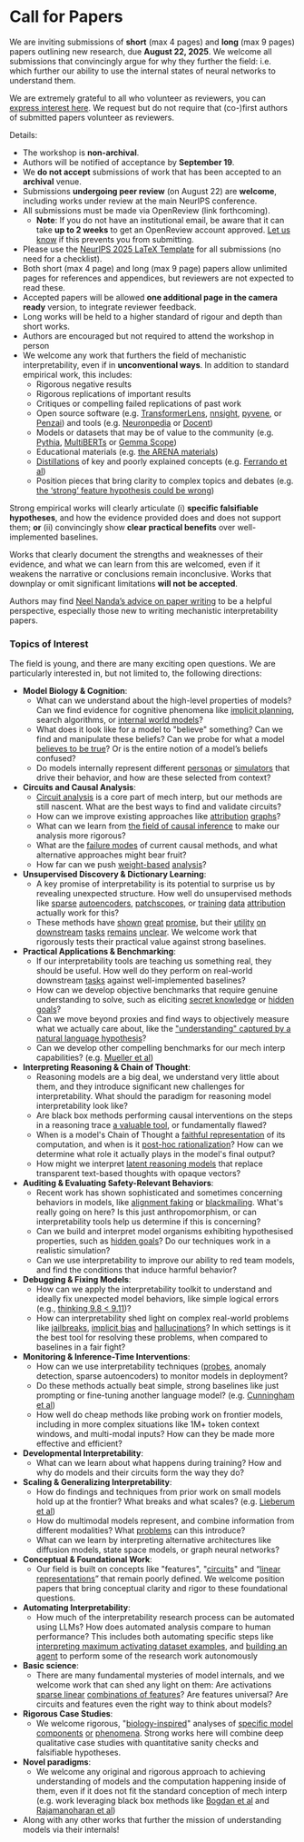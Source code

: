 # Call for Papers
We are inviting submissions of **short** (max 4 pages) and **long** (max 9 pages) papers outlining new research, due **August 22, 2025**. We welcome all submissions that convincingly argue for why they further the field: i.e. which further our ability to use the internal states of neural networks to understand them. 

We are extremely grateful to all who volunteer as reviewers, you can [express interest here](https://www.google.com/url?q=https://docs.google.com/forms/d/e/1FAIpQLSdiw1SJllzoTz_nqzDTzTOGb9DV3W_truQyh-WvYj_QGIi7Mg/viewform?usp%3Ddialog&sa=D&source=editors&ust=1754023422238682&usg=AOvVaw2Vv2RNSw_yV9q1osBDn5Wl). We request but do not require that (co-)first authors of submitted papers volunteer as reviewers. 

Details: 
* The workshop is **non-archival**.
* Authors will be notified of acceptance by **September 19**.
* We **do not accept** submissions of work that has been accepted to an **archival** venue.
* Submissions **undergoing peer review** (on August 22) are **welcome**, including works under review at the main NeurIPS conference.
* All submissions must be made via OpenReview (link forthcoming).
  * **Note**: If you do not have an institutional email, be aware that it can take **up to 2 weeks** to get an OpenReview account approved. [Let us know](mailto:neurips2025@mechinterpworkshop.com) if this prevents you from submitting.
* Please use the [NeurIPS 2025 LaTeX Template](https://www.google.com/url?q=https://media.neurips.cc/Conferences/NeurIPS2025/Styles.zip&sa=D&source=editors&ust=1754023422241848&usg=AOvVaw2c8qKvrGho-a5hcrl6bRQ8) for all submissions (no need for a checklist).
* Both short (max 4 page) and long (max 9 page) papers allow unlimited pages for references and appendices, but reviewers are not expected to read these.
* Accepted papers will be allowed **one additional page in the camera ready** version, to integrate reviewer feedback.
* Long works will be held to a higher standard of rigour and depth than short works.
* Authors are encouraged but not required to attend the workshop in person
* We welcome any work that furthers the field of mechanistic interpretability, even if in **unconventional ways**. In addition to standard empirical work, this includes:
  * Rigorous negative results
  * Rigorous replications of important results
  * Critiques or compelling failed replications of past work
  * Open source software (e.g. [TransformerLens](https://www.google.com/url?q=https://github.com/neelnanda-io/TransformerLens&sa=D&source=editors&ust=1754023422245064&usg=AOvVaw1d1t_y6l6efiFMvrDw6u3q), [nnsight](https://www.google.com/url?q=https://github.com/ndif-team/nnsight&sa=D&source=editors&ust=1754023422245262&usg=AOvVaw0QXIYAVL-8UVix5Ih6KatT), [pyvene](https://www.google.com/url?q=https://github.com/stanfordnlp/pyvene/tree/main/pyvene/models/mlp&sa=D&source=editors&ust=1754023422245463&usg=AOvVaw15EuScceXcdRWEyU07DQsl), or [Penzai](https://www.google.com/url?q=https://github.com/google-deepmind/penzai&sa=D&source=editors&ust=1754023422245673&usg=AOvVaw2TKacD3gLEuos6XtTeJe9S)) and tools (e.g. [Neuronpedia](https://www.google.com/url?q=http://neuronpedia.org&sa=D&source=editors&ust=1754023422245872&usg=AOvVaw2014qvyt8cQ2azseqDUG5R) or [Docent](https://www.google.com/url?q=https://transluce.org/introducing-docent&sa=D&source=editors&ust=1754023422246093&usg=AOvVaw1VNDg7I8YWdEUnsCaPMU6X))
  * Models or datasets that may be of value to the community (e.g. [Pythia](https://www.google.com/url?q=https://arxiv.org/abs/2304.01373&sa=D&source=editors&ust=1754023422246512&usg=AOvVaw3E1JztiPpT8YCVOx6TVj53), [MultiBERTs](https://www.google.com/url?q=https://arxiv.org/abs/2106.16163&sa=D&source=editors&ust=1754023422246692&usg=AOvVaw0bNO_GdNKuMnXw1fqiY_F6) or [Gemma Scope](https://www.google.com/url?q=https://arxiv.org/abs/2408.05147&sa=D&source=editors&ust=1754023422246868&usg=AOvVaw1JoxgCgXPoP3usJp516_RT))
  * Educational materials (e.g. [the ARENA materials](https://www.google.com/url?q=https://arena3-chapter1-transformer-interp.streamlit.app/&sa=D&source=editors&ust=1754023422247227&usg=AOvVaw1D92B91qiVI09CZRSpM4Jl))
  * [Distillations](https://www.google.com/url?q=https://distill.pub/2017/research-debt/&sa=D&source=editors&ust=1754023422247487&usg=AOvVaw34B73QoYJ3qyvDjTDmxir_) of key and poorly explained concepts (e.g. [Ferrando et al](https://www.google.com/url?q=https://arxiv.org/abs/2405.00208&sa=D&source=editors&ust=1754023422247819&usg=AOvVaw3tMYVdlWmAdt5B_SaXZxAo))
  * Position pieces that bring clarity to complex topics and debates (e.g. [the ‘strong’ feature hypothesis could be wrong](https://www.google.com/url?q=https://www.alignmentforum.org/posts/tojtPCCRpKLSHBdpn/the-strong-feature-hypothesis-could-be-wrong&sa=D&source=editors&ust=1754023422248496&usg=AOvVaw0pGQQiLh3R5AKmIzJ58RDD))

Strong empirical works will clearly articulate (i) **specific falsifiable hypotheses**, and how the evidence provided does and does not support them; **or** (ii) convincingly show **clear practical benefits** over well-implemented baselines. 

Works that clearly document the strengths and weaknesses of their evidence, and what we can learn from this are welcomed, even if it weakens the narrative or conclusions remain inconclusive. Works that downplay or omit significant limitations **will not be accepted**. 

Authors may find [Neel Nanda’s advice on paper writing](https://www.google.com/url?q=https://www.alignmentforum.org/posts/eJGptPbbFPZGLpjsp/highly-opinionated-advice-on-how-to-write-ml-papers&sa=D&source=editors&ust=1754023422251035&usg=AOvVaw1cw5ngMybrZYvIO3hJlgvm) to be a helpful perspective, especially those new to writing mechanistic interpretability papers. 
### Topics of Interest
The field is young, and there are many exciting open questions. We are particularly interested in, but not limited to, the following directions: 
* **Model Biology & Cognition**:
  * What can we understand about the high-level properties of models? Can we find evidence for cognitive phenomena like [implicit planning](https://www.google.com/url?q=https://transformer-circuits.pub/2025/attribution-graphs/biology.html%23dives-poems&sa=D&source=editors&ust=1754023422252687&usg=AOvVaw25gQKSfjssqaIi3s_ykaYx), search algorithms, or [internal world models](https://www.google.com/url?q=https://arxiv.org/abs/2210.13382&sa=D&source=editors&ust=1754023422252968&usg=AOvVaw1BBNRBWzt9Fl-CZTOglva3)?
  * What does it look like for a model to "believe" something? Can we find and manipulate these beliefs? Can we probe for what a model [believes to be true](https://www.google.com/url?q=https://arxiv.org/abs/2310.06824&sa=D&source=editors&ust=1754023422253551&usg=AOvVaw2Z8AC-6kjeYA7ubwdEPT1H)? Or is the entire notion of a model’s beliefs confused?
  * Do models internally represent different [personas](https://www.google.com/url?q=https://arxiv.org/abs/2406.12094&sa=D&source=editors&ust=1754023422254122&usg=AOvVaw1xSCaN1-ehWTxodhgEfTmZ) or [simulators](https://www.google.com/url?q=https://www.nature.com/articles/s41586-023-06647-8&sa=D&source=editors&ust=1754023422254349&usg=AOvVaw3IUnMyzTGKC-Nj_BrUJsSr) that drive their behavior, and how are these selected from context?
* **Circuits and Causal Analysis**:
  * [Circuit analysis](https://www.google.com/url?q=https://distill.pub/2020/circuits/zoom-in/&sa=D&source=editors&ust=1754023422254990&usg=AOvVaw2ksxH2K6bC4uVxwp2I77IR) is a core part of mech interp, but our methods are still nascent. What are the best ways to find and validate circuits?
  * How can we improve existing approaches like [attribution](https://www.google.com/url?q=https://arxiv.org/abs/2406.11944&sa=D&source=editors&ust=1754023422255683&usg=AOvVaw34V3ErYKFMp95wBbOqAfVY) [graphs](https://www.google.com/url?q=https://transformer-circuits.pub/2025/attribution-graphs/methods.html&sa=D&source=editors&ust=1754023422255895&usg=AOvVaw0kg3YlCHB9ABUv52QVdkPU)?
  * What can we learn from [the field of causal inference](https://www.google.com/url?q=https://arxiv.org/abs/2407.04690&sa=D&source=editors&ust=1754023422256285&usg=AOvVaw3bZ6Zib75AH2j0FILdU-IB) to make our analysis more rigorous?
  * What are the [failure modes](https://www.google.com/url?q=https://arxiv.org/abs/2307.15771&sa=D&source=editors&ust=1754023422256681&usg=AOvVaw2Et7bTvSEYI9u8QvLasa1q) of current causal methods, and what alternative approaches might bear fruit?
  * How far can we push [weight-based](https://www.google.com/url?q=https://arxiv.org/abs/2301.05217&sa=D&source=editors&ust=1754023422257198&usg=AOvVaw0iztZavUzIewwUHC2Bilzm) [analysis](https://www.google.com/url?q=https://arxiv.org/abs/2410.08417&sa=D&source=editors&ust=1754023422257363&usg=AOvVaw0fFL25U85sQXBY08_ankvn)?
* **Unsupervised Discovery & Dictionary Learning**:
  * A key promise of interpretability is its potential to surprise us by revealing unexpected structure. How well do unsupervised methods like [sparse](https://www.google.com/url?q=https://arxiv.org/abs/2103.15949&sa=D&source=editors&ust=1754023422258229&usg=AOvVaw3t38fRSmfhFxnqSFkVFldN) [autoencoders](https://www.google.com/url?q=https://transformer-circuits.pub/2023/monosemantic-features&sa=D&source=editors&ust=1754023422258469&usg=AOvVaw0sr_G1cZLGPFQ2nbFPimaY), [patch](https://www.google.com/url?q=https://arxiv.org/abs/2401.06102&sa=D&source=editors&ust=1754023422258637&usg=AOvVaw2-Z_RPL2w9Kp5vBMKNZHEY)[scopes](https://www.google.com/url?q=https://arxiv.org/abs/2403.10949v2&sa=D&source=editors&ust=1754023422258765&usg=AOvVaw0d_xdD7Ga_hLyTLR4KQP5h), or [training](https://www.google.com/url?q=https://proceedings.mlr.press/v70/koh17a?ref%3Dhttps://githubhelp.com&sa=D&source=editors&ust=1754023422258997&usg=AOvVaw3b75V72usUlUESiUi249rz) [data](https://www.google.com/url?q=https://arxiv.org/abs/2308.03296&sa=D&source=editors&ust=1754023422259162&usg=AOvVaw1Fhb_GgrWkW4cF02q46E2m) [attribution](https://www.google.com/url?q=https://arxiv.org/abs/2205.11482&sa=D&source=editors&ust=1754023422259328&usg=AOvVaw2ZGwjLQMDK1Szp6mNo7vWQ) actually work for this?
  * These methods have [shown](https://www.google.com/url?q=https://transformer-circuits.pub/2024/scaling-monosemanticity/index.html&sa=D&source=editors&ust=1754023422259740&usg=AOvVaw3dyF2giPUyoTWxcItbRJdC) [great](https://www.google.com/url?q=https://transformer-circuits.pub/2025/attribution-graphs/biology.html&sa=D&source=editors&ust=1754023422259961&usg=AOvVaw0vhSFpv-ilFwMcNlkvYGh1) [promise](https://www.google.com/url?q=https://arxiv.org/abs/2503.10965&sa=D&source=editors&ust=1754023422260110&usg=AOvVaw2-UpmH1dssl4fTcKVx6VJN), but their [utility](https://www.google.com/url?q=https://arxiv.org/abs/2502.16681&sa=D&source=editors&ust=1754023422260300&usg=AOvVaw2xUA8Gpeb8nbtFaIwsneGk) [on](https://www.google.com/url?q=https://www.tilderesearch.com/blog/sieve&sa=D&source=editors&ust=1754023422260450&usg=AOvVaw1JaNpLwlXp2a2jTi0UsHRa) [downstream](https://www.google.com/url?q=https://arxiv.org/abs/2501.17148&sa=D&source=editors&ust=1754023422260608&usg=AOvVaw2627O7wtwVif96Rpi3i9M-) [tasks](https://www.google.com/url?q=https://transformer-circuits.pub/2024/features-as-classifiers/index.html&sa=D&source=editors&ust=1754023422260791&usg=AOvVaw1qGsa3a3o829oZzvMZp1MI) [remains](https://www.google.com/url?q=https://arxiv.org/abs/2502.04382&sa=D&source=editors&ust=1754023422260945&usg=AOvVaw1rBpm8dyphpyP-EPKNWjZS) [unclear](https://www.google.com/url?q=https://www.alignmentforum.org/posts/4uXCAJNuPKtKBsi28/negative-results-for-saes-on-downstream-tasks&sa=D&source=editors&ust=1754023422261167&usg=AOvVaw2tm5GGiB311PrrZD7IGXRd). We welcome work that rigorously tests their practical value against strong baselines.
* **Practical Applications & Benchmarking**:
  * If our interpretability tools are teaching us something real, they should be useful. How well do they perform on real-world downstream [tasks](https://www.google.com/url?q=https://www.lesswrong.com/posts/wGRnzCFcowRCrpX4Y/downstream-applications-as-validation-of-interpretability&sa=D&source=editors&ust=1754023422262211&usg=AOvVaw3t1UUilB7N_VW1v7acBzqy) against well-implemented baselines?
  * How can we develop objective benchmarks that require genuine understanding to solve, such as eliciting [secret knowledge](https://www.google.com/url?q=https://arxiv.org/abs/2505.14352&sa=D&source=editors&ust=1754023422262686&usg=AOvVaw0BfV37hkvU6BShsoNIRGo7) or [hidden goals](https://www.google.com/url?q=https://arxiv.org/abs/2503.10965&sa=D&source=editors&ust=1754023422262843&usg=AOvVaw1qyiXBACDg5LJFSnC0siNg)?
  * Can we move beyond proxies and find ways to objectively measure what we actually care about, like the ["understanding" captured by a natural language hypothesis](https://www.google.com/url?q=https://arxiv.org/abs/2502.04382&sa=D&source=editors&ust=1754023422263369&usg=AOvVaw35FJ6m6IiIe2QnB_Aw_1u7)?
  * Can we develop other compelling benchmarks for our mech interp capabilities? (e.g. [Mueller et al](https://www.google.com/url?q=https://arxiv.org/abs/2504.13151&sa=D&source=editors&ust=1754023422263816&usg=AOvVaw2RV2HA2vU91Kb6ujUHXjsJ))
* **Interpreting Reasoning & Chain of Thought**:
  * Reasoning models are a big deal, we understand very little about them, and they introduce significant new challenges for interpretability. What should the paradigm for reasoning model interpretability look like?
  * Are black box methods performing causal interventions on the steps in a reasoning trace [a valuable tool](https://www.google.com/url?q=https://arxiv.org/abs/2506.19143&sa=D&source=editors&ust=1754023422264855&usg=AOvVaw1walMJ1QE_t03Cz_3bU6ep), or fundamentally flawed?
  * When is a model's Chain of Thought a [faithful representation](https://www.google.com/url?q=https://arxiv.org/abs/2305.04388&sa=D&source=editors&ust=1754023422265299&usg=AOvVaw2a-idfBo5YPmC-aXQwpCP4) of its computation, and when is it [post-hoc rationalization](https://www.google.com/url?q=https://arxiv.org/abs/2503.08679&sa=D&source=editors&ust=1754023422265555&usg=AOvVaw0jYyZsPlSdS79FVAKYg9CW)? How can we determine what role it actually plays in the model's final output?
  * How might we interpret [latent reasoning models](https://www.google.com/url?q=https://arxiv.org/abs/2412.06769&sa=D&source=editors&ust=1754023422266108&usg=AOvVaw3CaYzXiSE_43mUAJo3Iw-1) that replace transparent text-based thoughts with opaque vectors?
* **Auditing & Evaluating Safety-Relevant Behaviors**:
  * Recent work has shown sophisticated and sometimes concerning behaviors in models, like [alignment faking](https://www.google.com/url?q=https://arxiv.org/abs/2412.14093&sa=D&source=editors&ust=1754023422267206&usg=AOvVaw0SufzLROjxy1y9QUitblJz) or [blackmailing](https://www.google.com/url?q=https://www.anthropic.com/research/agentic-misalignment&sa=D&source=editors&ust=1754023422267464&usg=AOvVaw0kAwidvf0MxvF4MI0P2GAJ). What's really going on here? Is this just anthropomorphism, or can interpretability tools help us determine if this is concerning?
  * Can we build and interpret model organisms exhibiting hypothesised properties, such as [hidden goals](https://www.google.com/url?q=https://arxiv.org/abs/2503.10965&sa=D&source=editors&ust=1754023422268439&usg=AOvVaw0TMSaBFf-_lldrl4hNbCPt)? Do our techniques work in a realistic simulation?
  * Can we use interpretability to improve our ability to red team models, and find the conditions that induce harmful behavior?
* **Debugging & Fixing Models**:
  * How can we apply the interpretability toolkit to understand and ideally fix unexpected model behaviors, like simple logical errors (e.g., [thinking 9.8 < 9.11](https://www.google.com/url?q=https://transluce.org/observability-interface&sa=D&source=editors&ust=1754023422269974&usg=AOvVaw14KQ--NJYrlNUGuYWm3y9y))?
  * How can interpretability shed light on complex real-world problems like [jailbreaks](https://www.google.com/url?q=https://transformer-circuits.pub/2025/attribution-graphs/biology.html%23dives-jailbreak&sa=D&source=editors&ust=1754023422270504&usg=AOvVaw0bBWtl5Wd16Qmxp4Oc9dS2), [implicit bias](https://www.google.com/url?q=https://arxiv.org/abs/2506.10922&sa=D&source=editors&ust=1754023422270717&usg=AOvVaw1RaLZ8f4D2GBaAXIC2TtzH) and [hallucinations](https://www.google.com/url?q=https://arxiv.org/abs/2411.14257&sa=D&source=editors&ust=1754023422270893&usg=AOvVaw0dwKcC7DtoY_84i-QqvuA5)? In which settings is it the best tool for resolving these problems, when compared to baselines in a fair fight?
* **Monitoring & Inference-Time Interventions**:
  * How can we use interpretability techniques ([probes](https://www.google.com/url?q=https://arxiv.org/abs/2102.12452&sa=D&source=editors&ust=1754023422271777&usg=AOvVaw2o2m7dcl0BqIVWQlNZiDyH), anomaly detection, sparse autoencoders) to monitor models in deployment?
  * Do these methods actually beat simple, strong baselines like just prompting or fine-tuning another language model? (e.g. [Cunningham et al](https://www.google.com/url?q=https://alignment.anthropic.com/2025/cheap-monitors/&sa=D&source=editors&ust=1754023422272535&usg=AOvVaw1Sb-C5FFjAdra4pR0fl0Hi))
  * How well do cheap methods like probing work on frontier models, including in more complex situations like 1M+ token context windows, and multi-modal inputs? How can they be made more effective and efficient?
* **Developmental Interpretability**:
  * What can we learn about what happens during training? How and why do models and their circuits form the way they do?
* **Scaling & Generalizing Interpretability**:
  * How do findings and techniques from prior work on small models hold up at the frontier? What breaks and what scales? (e.g. [Lieberum et al](https://www.google.com/url?q=https://arxiv.org/abs/2307.09458&sa=D&source=editors&ust=1754023422274775&usg=AOvVaw1Mz_AeNzK16T144wDxGwIQ))
  * How do multimodal models represent, and combine information from different modalities? What [problems](https://www.google.com/url?q=https://openreview.net/pdf?id%3DVUhRdZp8ke&sa=D&source=editors&ust=1754023422275363&usg=AOvVaw1wPBQz-NeJ23u-QIjOgDCb) can this introduce?
  * What can we learn by interpreting alternative architectures like diffusion models, state space models, or graph neural networks?
* **Conceptual & Foundational Work**:
  * Our field is built on concepts like "features", "[circuits](https://www.google.com/url?q=https://distill.pub/2020/circuits/zoom-in/&sa=D&source=editors&ust=1754023422276556&usg=AOvVaw0NlUQyxqUPVTynPLQXgOpj)" and “[linear representations](https://www.google.com/url?q=https://transformer-circuits.pub/2024/july-update/index.html%23linear-representations&sa=D&source=editors&ust=1754023422276833&usg=AOvVaw25cYpFzJUkXQs9WthSwkx0)” that remain poorly defined. We welcome position papers that bring conceptual clarity and rigor to these foundational questions.
* **Automating Interpretability**:
  * How much of the interpretability research process can be automated using LLMs? How does automated analysis compare to human performance? This includes both automating specific steps like [interpreting maximum activating dataset examples](https://www.google.com/url?q=https://openaipublic.blob.core.windows.net/neuron-explainer/paper/index.html&sa=D&source=editors&ust=1754023422278499&usg=AOvVaw3RYLKDGtJR4Ll7FpSfPsow), and [building an agent](https://www.google.com/url?q=https://arxiv.org/abs/2404.14394&sa=D&source=editors&ust=1754023422278732&usg=AOvVaw2LKbXGTIiphORKVt6OA6ny) to perform some of the research work autonomously
* **Basic science**:
  * There are many fundamental mysteries of model internals, and we welcome work that can shed any light on them: Are activations [sparse linear](https://www.google.com/url?q=https://arxiv.org/abs/1601.03764&sa=D&source=editors&ust=1754023422279659&usg=AOvVaw27QE7DMgRx6nICdOFyX98Y) [combinations of features](https://www.google.com/url?q=https://transformer-circuits.pub/2022/toy_model/index.html&sa=D&source=editors&ust=1754023422279930&usg=AOvVaw3Z8gFcs0gijezA_U32lmY2)? Are features universal? Are circuits and features even the right way to think about models?
* **Rigorous Case Studies**:
  * We welcome rigorous, "[biology-inspired](https://www.google.com/url?q=https://distill.pub/2020/circuits/curve-circuits/&sa=D&source=editors&ust=1754023422280862&usg=AOvVaw3OqaOuHuUScZ-amq2LtrAO)" analyses of [specific model](https://www.google.com/url?q=https://arxiv.org/abs/2310.04625&sa=D&source=editors&ust=1754023422281071&usg=AOvVaw2W2xSBW2GvAlKt-FKL6sEW) [components](https://www.google.com/url?q=https://transformer-circuits.pub/2024/scaling-monosemanticity/index.html&sa=D&source=editors&ust=1754023422281306&usg=AOvVaw0Ve5viIIePc98Qlm1oFSDs) [or](https://www.google.com/url?q=https://arxiv.org/abs/2305.01610&sa=D&source=editors&ust=1754023422281435&usg=AOvVaw2o0LwnLCCSUQvmrzY-WqdI) [phenomena](https://www.google.com/url?q=https://arxiv.org/abs/2306.09346&sa=D&source=editors&ust=1754023422281588&usg=AOvVaw3evC5qSNoaaK-Bpg2sTH2Y). Strong works here will combine deep qualitative case studies with quantitative sanity checks and falsifiable hypotheses.
* **Novel paradigms**:
  * We welcome any original and rigorous approach to achieving understanding of models and the computation happening inside of them, even if it does not fit the standard conception of mech interp (e.g. work leveraging black box methods like [Bogdan et al](https://www.google.com/url?q=https://arxiv.org/abs/2506.19143&sa=D&source=editors&ust=1754023422282930&usg=AOvVaw3m0FSXMotgiFzMReELWKLV) and [Rajamanoharan et al](https://www.google.com/url?q=https://www.alignmentforum.org/posts/wnzkjSmrgWZaBa2aC/self-preservation-or-instruction-ambiguity-examining-the&sa=D&source=editors&ust=1754023422283259&usg=AOvVaw2PKoyO703M7t35QlOEgu5R))
* Along with any other works that further the mission of understanding models via their internals!